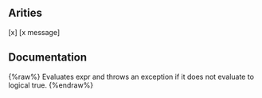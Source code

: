 ## Arities
[x]
[x message]

## Documentation
{%raw%}
Evaluates expr and throws an exception if it does not evaluate to
  logical true.
{%endraw%}

